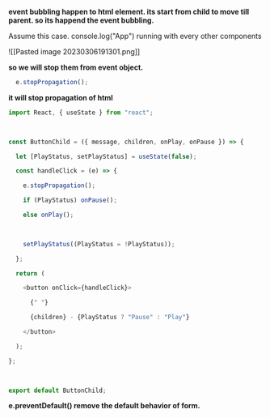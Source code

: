 

**event bubbling happen to html element. its start from child to move till parent. so its happend the event bubbling.**



Assume this case. console.log("App") running with every other components 

![[Pasted image 20230306191301.png]]



**so we will stop them from event object.**

```js
  e.stopPropagation();
```
**it will stop propagation of html**

```js
import React, { useState } from "react";

  

const ButtonChild = ({ message, children, onPlay, onPause }) => {

  let [PlayStatus, setPlayStatus] = useState(false);

  const handleClick = (e) => {

    e.stopPropagation();

    if (PlayStatus) onPause();

    else onPlay();

  

    setPlayStatus((PlayStatus = !PlayStatus));

  };

  return (

    <button onClick={handleClick}>

      {" "}

      {children} - {PlayStatus ? "Pause" : "Play"}

    </button>

  );

};

  

export default ButtonChild;
```

**e.preventDefault() remove the default behavior of form.**


